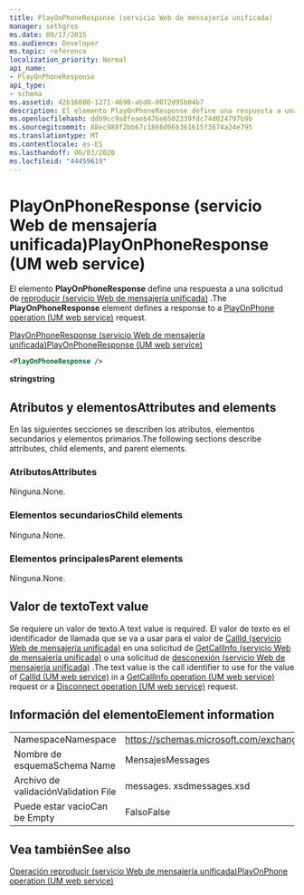 ```yaml
---
title: PlayOnPhoneResponse (servicio Web de mensajería unificada)
manager: sethgros
ms.date: 09/17/2015
ms.audience: Developer
ms.topic: reference
localization_priority: Normal
api_name:
- PlayOnPhoneResponse
api_type:
- schema
ms.assetid: 42b16880-1271-4690-abd0-0072d95b04b7
description: El elemento PlayOnPhoneResponse define una respuesta a una solicitud de reproducir (servicio Web de mensajería unificada).
ms.openlocfilehash: ddb9cc9a8feaeb476e6502339fdc74d024797b9b
ms.sourcegitcommit: 88ec988f2bb67c1866d06b361615f3674a24e795
ms.translationtype: MT
ms.contentlocale: es-ES
ms.lasthandoff: 06/03/2020
ms.locfileid: "44459619"
---
```

# <a name="playonphoneresponse-um-web-service"></a><span data-ttu-id="df61e-103">PlayOnPhoneResponse (servicio Web de mensajería unificada)</span><span class="sxs-lookup"><span data-stu-id="df61e-103">PlayOnPhoneResponse (UM web service)</span></span>

<span data-ttu-id="df61e-104">El elemento **PlayOnPhoneResponse** define una respuesta a una solicitud de [reproducir (servicio Web de mensajería unificada)](playonphone-operation-um-web-service.md) .</span><span class="sxs-lookup"><span data-stu-id="df61e-104">The **PlayOnPhoneResponse** element defines a response to a [PlayOnPhone operation (UM web service)](playonphone-operation-um-web-service.md) request.</span></span> 
  
[<span data-ttu-id="df61e-105">PlayOnPhoneResponse (servicio Web de mensajería unificada)</span><span class="sxs-lookup"><span data-stu-id="df61e-105">PlayOnPhoneResponse (UM web service)</span></span>](playonphoneresponse-um-web-service.md)
  
```xml
<PlayOnPhoneResponse />
```

 <span data-ttu-id="df61e-106">**string**</span><span class="sxs-lookup"><span data-stu-id="df61e-106">**string**</span></span>
## <a name="attributes-and-elements"></a><span data-ttu-id="df61e-107">Atributos y elementos</span><span class="sxs-lookup"><span data-stu-id="df61e-107">Attributes and elements</span></span>

<span data-ttu-id="df61e-108">En las siguientes secciones se describen los atributos, elementos secundarios y elementos primarios.</span><span class="sxs-lookup"><span data-stu-id="df61e-108">The following sections describe attributes, child elements, and parent elements.</span></span>
  
### <a name="attributes"></a><span data-ttu-id="df61e-109">Atributos</span><span class="sxs-lookup"><span data-stu-id="df61e-109">Attributes</span></span>

<span data-ttu-id="df61e-110">Ninguna.</span><span class="sxs-lookup"><span data-stu-id="df61e-110">None.</span></span>
  
### <a name="child-elements"></a><span data-ttu-id="df61e-111">Elementos secundarios</span><span class="sxs-lookup"><span data-stu-id="df61e-111">Child elements</span></span>

<span data-ttu-id="df61e-112">Ninguna.</span><span class="sxs-lookup"><span data-stu-id="df61e-112">None.</span></span>
  
### <a name="parent-elements"></a><span data-ttu-id="df61e-113">Elementos principales</span><span class="sxs-lookup"><span data-stu-id="df61e-113">Parent elements</span></span>

<span data-ttu-id="df61e-114">Ninguna.</span><span class="sxs-lookup"><span data-stu-id="df61e-114">None.</span></span>
  
## <a name="text-value"></a><span data-ttu-id="df61e-115">Valor de texto</span><span class="sxs-lookup"><span data-stu-id="df61e-115">Text value</span></span>

<span data-ttu-id="df61e-116">Se requiere un valor de texto.</span><span class="sxs-lookup"><span data-stu-id="df61e-116">A text value is required.</span></span> <span data-ttu-id="df61e-117">El valor de texto es el identificador de llamada que se va a usar para el valor de [CallId (servicio Web de mensajería unificada)](callid-um-web-service.md) en una solicitud de [GetCallInfo (servicio Web de mensajería unificada)](getcallinfo-operation-um-web-service.md) o una solicitud de [desconexión (servicio Web de mensajería unificada)](disconnect-operation-um-web-service.md) .</span><span class="sxs-lookup"><span data-stu-id="df61e-117">The text value is the call identifier to use for the value of [CallId (UM web service)](callid-um-web-service.md) in a [GetCallInfo operation (UM web service)](getcallinfo-operation-um-web-service.md) request or a [Disconnect operation (UM web service)](disconnect-operation-um-web-service.md) request.</span></span> 
  
## <a name="element-information"></a><span data-ttu-id="df61e-118">Información del elemento</span><span class="sxs-lookup"><span data-stu-id="df61e-118">Element information</span></span>

|||
|:-----|:-----|
|<span data-ttu-id="df61e-119">Namespace</span><span class="sxs-lookup"><span data-stu-id="df61e-119">Namespace</span></span>  <br/> |https://schemas.microsoft.com/exchange/services/2006/messages  <br/> |
|<span data-ttu-id="df61e-120">Nombre de esquema</span><span class="sxs-lookup"><span data-stu-id="df61e-120">Schema Name</span></span>  <br/> |<span data-ttu-id="df61e-121">Mensajes</span><span class="sxs-lookup"><span data-stu-id="df61e-121">Messages</span></span>  <br/> |
|<span data-ttu-id="df61e-122">Archivo de validación</span><span class="sxs-lookup"><span data-stu-id="df61e-122">Validation File</span></span>  <br/> |<span data-ttu-id="df61e-123">messages. xsd</span><span class="sxs-lookup"><span data-stu-id="df61e-123">messages.xsd</span></span>  <br/> |
|<span data-ttu-id="df61e-124">Puede estar vacío</span><span class="sxs-lookup"><span data-stu-id="df61e-124">Can be Empty</span></span>  <br/> |<span data-ttu-id="df61e-125">Falso</span><span class="sxs-lookup"><span data-stu-id="df61e-125">False</span></span>  <br/> |
   
## <a name="see-also"></a><span data-ttu-id="df61e-126">Vea también</span><span class="sxs-lookup"><span data-stu-id="df61e-126">See also</span></span>



[<span data-ttu-id="df61e-127">Operación reproducir (servicio Web de mensajería unificada)</span><span class="sxs-lookup"><span data-stu-id="df61e-127">PlayOnPhone operation (UM web service)</span></span>](playonphone-operation-um-web-service.md)

